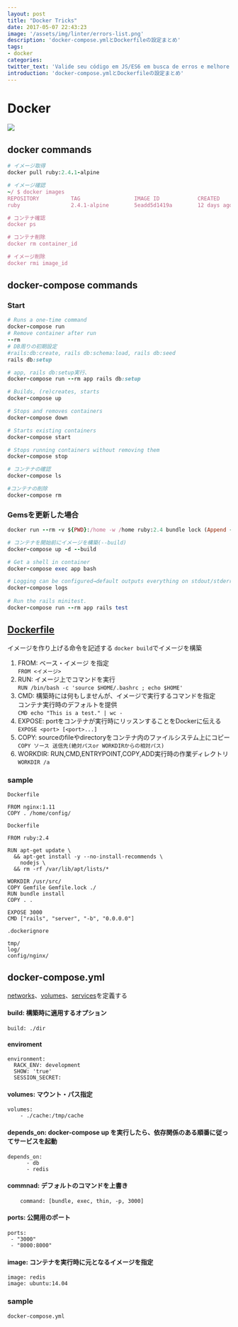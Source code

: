 ```yaml
---
layout: post
title: "Docker Tricks"
date: 2017-05-07 22:43:23
image: '/assets/img/linter/errors-list.png'
description: 'docker-compose.ymlとDockerfileの設定まとめ'
tags:
- docker
categories:
twitter_text: 'Valide seu código em JS/ES6 em busca de erros e melhore a sua qualidade.'
introduction: 'docker-compose.ymlとDockerfileの設定まとめ'
---
```


# Docker
![](http://applech2.com/wp-content/uploads/2016/07/Docker-logo-icon.jpg)

## docker commands

```rb
# イメージ取得
docker pull ruby:2.4.1-alpine

# イメージ確認
~/ $ docker images
REPOSITORY          TAG                 IMAGE ID            CREATED             SIZE
ruby                2.4.1-alpine        5eadd5d1419a        12 days ago         56.3 MB

# コンテナ確認
docker ps

# コンテナ削除
docker rm container_id

# イメージ削除
docker rmi image_id
```

## docker-compose commands
### Start

```rb
# Runs a one-time command
docker-compose run
# Remove container after run
--rm
# DB周りの初期設定
#rails:db:create, rails db:schema:load, rails db:seed
rails db:setup

# app, rails db:setup実行、
docker-compose run --rm app rails db:setup

# Builds, (re)creates, starts
docker-compose up

# Stops and removes containers
docker-compose down

# Starts existing containers 
docker-compose start

# Stops running containers without removing them
docker-compose stop

# コンテナの確認
docker-compose ls

#コンテナの削除
docker-compose rm
```

### Gemsを更新した場合

```ruby
docker run --rm -v ${PWD}:/home -w /home ruby:2.4 bundle lock (Append --update to also update gems.)

# コンテナを開始前にイメージを構築(--build)
docker-compose up -d --build
```

```ruby
# Get a shell in container
docker-compose exec app bash

# Logging can be configured→default outputs everything on stdout/stderr
docker-compose logs
    
# Run the rails minitest.
docker-compose run --rm app rails test
```

## [Dockerfile](http://docs.docker.jp/engine/reference/builder.html#from)
イメージを作り上げる命令を記述する
`docker build`でイメージを構築

1. FROM: ベース・イメージ を指定  
	`FROM <イメージ>`
2. RUN: イメージ上でコマンドを実行  
	`RUN /bin/bash -c 'source $HOME/.bashrc ; echo $HOME'
`
3. CMD: 構築時には何もしませんが、イメージで実行するコマンドを指定  
		コンテナ実行時のデフォルトを提供  
		`CMD echo "This is a test." | wc -`
4. EXPOSE: portをコンテナが実行時にリッスンすることをDockerに伝える  
	`EXPOSE <port> [<port>...]`
5. COPY: sourceのfileやdirectoryをコンテナ内のファイルシステム上にコピー  
	`COPY ソース 送信先(絶対パスor WORKDIRからの相対パス)` 
6. WORKDIR: RUN,CMD,ENTRYPOINT,COPY,ADD実行時の作業ディレクトリ
	`WORKDIR /a`

### sample

`Dockerfile`

```
FROM nginx:1.11
COPY . /home/config/
```

`Dockerfile`

```
FROM ruby:2.4

RUN apt-get update \
  && apt-get install -y --no-install-recommends \
    nodejs \
  && rm -rf /var/lib/apt/lists/*

WORKDIR /usr/src/
COPY Gemfile Gemfile.lock ./
RUN bundle install
COPY . .

EXPOSE 3000
CMD ["rails", "server", "-b", "0.0.0.0"]
```

`.dockerignore`

```
tmp/
log/
config/nginx/
```

## docker-compose.yml
[networks](http://docs.docker.jp/compose/compose-file.html#network-configuration-reference)、[volumes](http://docs.docker.jp/compose/compose-file.html#volume-configuration-reference)、[services](http://docs.docker.jp/compose/compose-file.html#id14)を定義する

#### build: 構築時に適用するオプション

```
build: ./dir
```

#### enviroment

```
environment:
  RACK_ENV: development
  SHOW: 'true'
  SESSION_SECRET:
```

#### volumes: マウント・パス指定

```
volumes:
    - ./cache:/tmp/cache
```

#### depends_on: docker-compose up を実行したら、依存関係のある順番に従ってサービスを起動
    
```
depends_on:
      - db
      - redis
```
#### commnad: デフォルトのコマンドを上書き
    
```
    command: [bundle, exec, thin, -p, 3000]
```
#### ports: 公開用のポート

```
ports:
 - "3000"
 - "8000:8000"
```
#### image: コンテナを実行時に元となるイメージを指定

```
image: redis
image: ubuntu:14.04
```

### sample

`docker-compose.yml`

```

```

